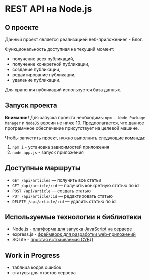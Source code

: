 # REST API на Node.js

## О проекте

Данный проект является реализацией веб-приложениея - Блог.

Функциональность доступная на текущий момент:

* получение всех публикаций,
* получение конкретной публикации,
* создание публикации,
* редактирование публикации,
* удаление публикации.

Для хранения публикаций используется база данных.

## Запуск проекта

**Внимание!** Для запуска проекта необходимы `npm - Node Package Manager` и `NodeJS` версии не ниже 10.
Предполагается, что данное программное обеспечение присутствует на целевой машине.

Чтобы запустить проект, нужно выполнить следующие команды:

1. `npm i` - установка зависимостей приложения
2. `node app.js` - запуск приложения

## Доступные маршруты

* `GET /api/articles` — получить все статьи
* `GET /api/article/:id` — получить конкретную статью по id
* `POST /api/article` — создать статью
* `PUT /api/article/:id` — редактировать статью
* `DELETE /api/article/:id` — удалить статью по id

## Используемые технологии и библиотеки

* Node.js - [платформа для запуска JavaScript на сервере](https://nodejs.org/en/)
* express.js - [фреймворк для разработки web-приложений](https://expressjs.com/ru/)
* SQLite - [простая встраиваемая СУБД](https://www.sqlite.org/index.html)

## Work in Progress

* таблица кодов ошибок
* статусы для ответов сервера
